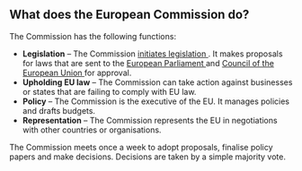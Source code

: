 ##  What does the European Commission do?

The Commission has the following functions:

  * **Legislation** – The Commission [ initiates legislation ](/en/government-in-ireland/european-government/eu-law/how-eu-law-works/) . It makes proposals for laws that are sent to the [ European Parliament ](/en/government-in-ireland/european-government/eu-institutions/european-parliament/) and [ Council of the European Union ](/en/government-in-ireland/european-government/eu-institutions/council-of-the-european-union/) for approval. 
  * **Upholding EU law** – The Commission can take action against businesses or states that are failing to comply with EU law. 
  * **Policy** – The Commission is the executive of the EU. It manages policies and drafts budgets. 
  * **Representation** – The Commission represents the EU in negotiations with other countries or organisations. 

The Commission meets once a week to adopt proposals, finalise policy papers
and make decisions. Decisions are taken by a simple majority vote.
